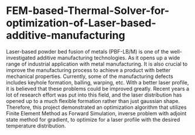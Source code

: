 # FEM-based-Thermal-Solver-for-optimization-of-Laser-based-additive-manufacturing
Laser-based powder bed fusion of metals (PBF-LB/M) is one of the well-investigated
additive manufacturing technologies. As it opens up a wide range of industrial application
with metal manufacturing. It is also crucial to improve the manufacturing process to achieve
a product with better mechanical properties. Currently, some of the manufacturing defects
includes keyhole formation, balling, warping, etc. With a better laser profile, it is believed
that these problems could be improved greatly.
Recent years a lot of research effort was put into this field, and the laser distribution has
opened up to a much flexible formation rather than just gaussian shape. Therefore, this
project demonstrated an optimization algorithm that utilizes Finite Element Method as
Forward Simulation, inverse problem with adjoint state method for gradient, to optimize for
a laser profile with the desired temperature distribution.
